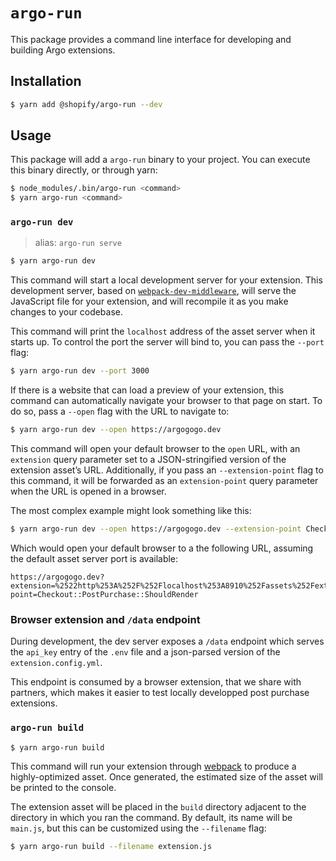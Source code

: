 # `argo-run`

This package provides a command line interface for developing and building Argo extensions.

## Installation

```bash
$ yarn add @shopify/argo-run --dev
```

## Usage

This package will add a `argo-run` binary to your project. You can execute this binary directly, or through yarn:

```bash
$ node_modules/.bin/argo-run <command>
$ yarn argo-run <command>
```

### `argo-run dev`

> alias: `argo-run serve`

```bash
$ yarn argo-run dev
```

This command will start a local development server for your extension. This development server, based on [`webpack-dev-middleware`](https://github.com/webpack/webpack-dev-middleware), will serve the JavaScript file for your extension, and will recompile it as you make changes to your codebase.

This command will print the `localhost` address of the asset server when it starts up. To control the port the server will bind to, you can pass the `--port` flag:

```bash
$ yarn argo-run dev --port 3000
```

If there is a website that can load a preview of your extension, this command can automatically navigate your browser to that page on start. To do so, pass a `--open` flag with the URL to navigate to:

```bash
$ yarn argo-run dev --open https://argogogo.dev
```

This command will open your default browser to the `open` URL, with an `extension` query parameter set to a JSON-stringified version of the extension asset’s URL. Additionally, if you pass an `--extension-point` flag to this command, it will be forwarded as an `extension-point` query parameter when the URL is opened in a browser.

The most complex example might look something like this:

```bash
$ yarn argo-run dev --open https://argogogo.dev --extension-point Checkout::PostPurchase::ShouldRender
```

Which would open your default browser to a the following URL, assuming the default asset server port is available:

```
https://argogogo.dev?extension=%2522http%253A%252F%252Flocalhost%253A8910%252Fassets%252Fextension.js%2522&extension-point=Checkout::PostPurchase::ShouldRender
```

### Browser extension and `/data` endpoint

During development, the dev server exposes a `/data` endpoint which serves the `api_key` entry of the `.env` file and a json-parsed version of the `extension.config.yml`.

This endpoint is consumed by a browser extension, that we share with partners, which makes it easier to test locally developped post purchase extensions.

### `argo-run build`

```bash
$ yarn argo-run build
```

This command will run your extension through [webpack](https://webpack.js.org) to produce a highly-optimized asset. Once generated, the estimated size of the asset will be printed to the console.

The extension asset will be placed in the `build` directory adjacent to the directory in which you ran the command. By default, its name will be `main.js`, but this can be customized using the `--filename` flag:

```bash
$ yarn argo-run build --filename extension.js
```
